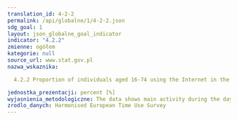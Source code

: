 ```yaml
---
translation_id: 4-2-2
permalink: /api/globalne/1/4-2-2.json
sdg_goal: 1
layout: json_globalne_goal_indicator
indicator: "4.2.2"
zmienne: ogółem
kategorie: null
source_url: www.stat.gov.pl
nazwa_wskaznika:  
  4.2.2 Proportion of individuals aged 16-74 using the Internet in the last 3 months
jednostka_prezentacji: percent [%]
wyjasnienia_metodologiczne: The data shows main activity during the day in specific countries (Austria, France, Belgium, Norway, Hungary) by their main activity status.
zrodlo_danych: Harmonised European Time Use Survey
---
```

